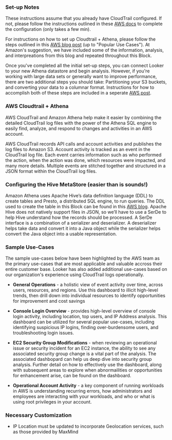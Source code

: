 ### Set-up Notes

These instructions assume that you already have CloudTrail configured. If not, please follow the instructions outlined in these [AWS docs](http://docs.aws.amazon.com/awscloudtrail/latest/userguide/cloudtrail-getting-started.html) to complete the configuration (only takes a few min).

For instructions on how to set up Cloudtrail + Athena, please follow the steps outlined in this [AWS blog post](https://aws.amazon.com/blogs/big-data/aws-cloudtrail-and-amazon-athena-dive-deep-to-analyze-security-compliance-and-operational-activity/) (up to "Popular Use Cases"). At Amazon's suggestion, we have included some of the information, analysis, and interpreations from this blog and repeated throughout this Block.

Once you've completed all the initial set-up steps, you can connect Looker to your new Athena datastore and begin analysis. However, if you're working with large data sets or generally want to improve performance, there are two additional steps you should take: Partitioning your S3 buckets, and converting your data to a columnar format. Instructions for how to accomplish both of these steps are included in a seperate [AWS post](https://aws.amazon.com/blogs/big-data/analyzing-data-in-s3-using-amazon-athena/).



### AWS Cloudtrail + Athena

AWS CloudTrail and Amazon Athena help make it easier by combining the detailed CloudTrail log files with the power of the Athena SQL engine to easily find, analyze, and respond to changes and activities in an AWS account.

AWS CloudTrail records API calls and account activities and publishes the log files to Amazon S3. Account activity is tracked as an event in the CloudTrail log file. Each event carries information such as who performed the action, when the action was done, which resources were impacted, and many more details. Multiple events are stitched together and structured in a JSON format within the CloudTrail log files.

### Configuring the Hive MetaStore (easier than is sounds!)

Amazon Athena uses Apache Hive’s data definition language (DDL) to create tables and Presto, a distributed SQL engine, to run queries. The DDL used to create the table in this Block can be found in this [AWS blog](https://aws.amazon.com/blogs/big-data/aws-cloudtrail-and-amazon-athena-dive-deep-to-analyze-security-compliance-and-operational-activity/). Apache Hive does not natively support files in JSON, so we’ll have to use a SerDe to help Hive understand how the records should be processed. A SerDe interface is a combination of a serializer and deserializer. A deserializer helps take data and convert it into a Java object while the serializer helps convert the Java object into a usable representation.




### Sample Use-Cases

The sample use-cases below have been highlighted by the AWS team as the primary use-cases that are most applicable and valuable accross their entire customer base. Looker has also added additional use-cases based on our organization's experience using CloudTrail logs operationally.

* **General Operations** - a holistic view of event activity over time, across users, resources, and regions. Use this dashboard to illicit high-level trends, then drill down into individual resources to identify opportunities for improvement and cost savings

* **Console Login Overview** - provides high-level overview of console login activity, including location, top users, and IP Address analysis. This dashboard can be utilized for several popular use-cases, including identifying suspicious IP logins, finding over-burdensome users, and troubleshooting login issues.

* **EC2 Security Group Modifications** - when reviewing an operational issue or security incident for an EC2 instance, the ability to see any associated security group change is a vital part of the analysis. The associated dashbopard can help us deep dive into security group analysis. Further detail on how to effectively use the dashboard, along with subsequent areas to explore when abnormailities or opportunities for enhancement arise, can be found on the dashboard.

* **Operational Account Activity** - a key component of running workloads in AWS is understanding recurring errors, how administrators and employees are interacting with your workloads, and who or what is using root privileges in your account.



### Necessary Customization
* IP Location must be updated to incorporate Geolocation services, such as those provided by MaxMind

